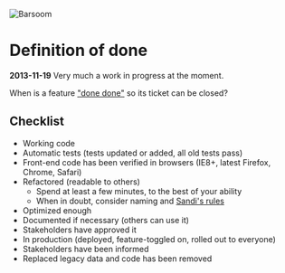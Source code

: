 ![Barsoom](http://barsoom.se/barsoom.png)

# Definition of done

**2013-11-19** Very much a work in progress at the moment.

When is a feature ["done done"](http://chrislema.com/what-is-done-done/) so its ticket can be closed?

## Checklist

* Working code
* Automatic tests (tests updated or added, all old tests pass)
* Front-end code has been verified in browsers (IE8+, latest Firefox, Chrome, Safari)
* Refactored (readable to others)
  * Spend at least a few minutes, to the best of your ability
  * When in doubt, consider naming and [Sandi's rules](https://gist.github.com/henrik/4509394)
* Optimized enough
* Documented if necessary (others can use it)
* Stakeholders have approved it
* In production (deployed, feature-toggled on, rolled out to everyone)
* Stakeholders have been informed
* Replaced legacy data and code has been removed
